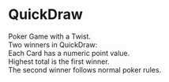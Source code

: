 # QuickDraw <br>
Poker Game with a Twist. <br> 
Two winners in QuickDraw: <br>
Each Card has a numeric point value.  
Highest total is the first winner. <br>
The second winner follows normal poker rules. <br>
